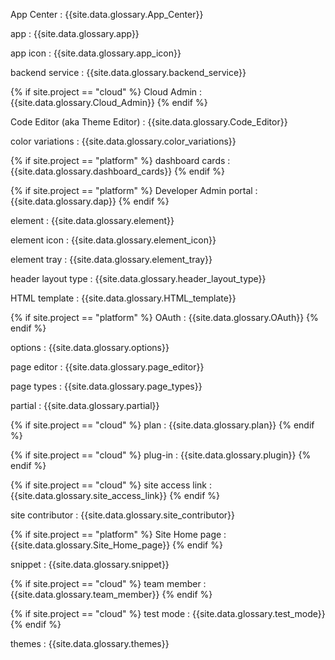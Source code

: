 


App Center
: {{site.data.glossary.App_Center}}

app
: {{site.data.glossary.app}}

app icon
: {{site.data.glossary.app_icon}}

backend service
: {{site.data.glossary.backend_service}}

{% if site.project == "cloud" %}
Cloud Admin
: {{site.data.glossary.Cloud_Admin}}
{% endif %}

Code Editor (aka Theme Editor)
: {{site.data.glossary.Code_Editor}}

color variations
: {{site.data.glossary.color_variations}}

{% if site.project == "platform" %}
dashboard cards
: {{site.data.glossary.dashboard_cards}}
{% endif %}

{% if site.project == "platform" %}​
Developer Admin portal
: {{site.data.glossary.dap}}
{% endif %}

element
: {{site.data.glossary.element}}

element icon
: {{site.data.glossary.element_icon}}

element tray
: {{site.data.glossary.element_tray}}

header layout type
: {{site.data.glossary.header_layout_type}}

HTML template
: {{site.data.glossary.HTML_template}}

{% if site.project == "platform" %}
OAuth
: {{site.data.glossary.OAuth}}
{% endif %}

options
: {{site.data.glossary.options}}

page editor
: {{site.data.glossary.page_editor}}

page types
: {{site.data.glossary.page_types}}

partial
: {{site.data.glossary.partial}}

{% if site.project == "cloud" %}
plan
: {{site.data.glossary.plan}}
{% endif %}

{% if site.project == "cloud" %}
plug-in
: {{site.data.glossary.plugin}}
{% endif %}

{% if site.project == "cloud" %}
site access link
: {{site.data.glossary.site_access_link}}
{% endif %}

site contributor
: {{site.data.glossary.site_contributor}}

{% if site.project == "platform" %}
Site Home page
: {{site.data.glossary.Site_Home_page}}
{% endif %}

snippet
: {{site.data.glossary.snippet}}

{% if site.project == "cloud" %}
team member
: {{site.data.glossary.team_member}}
{% endif %}

{% if site.project == "cloud" %}
test mode
: {{site.data.glossary.test_mode}}
{% endif %}

themes
: {{site.data.glossary.themes}}
